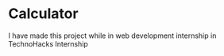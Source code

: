 # Calculator
 I have made this project while in web development internship in TechnoHacks Internship
